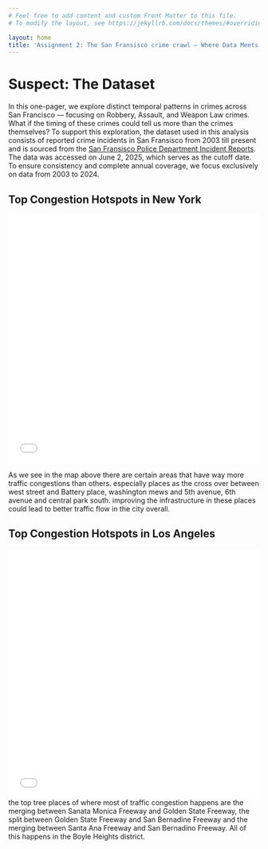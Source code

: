 ```yaml
---
# Feel free to add content and custom Front Matter to this file.
# To modify the layout, see https://jekyllrb.com/docs/themes/#overriding-theme-defaults

layout: home
title: 'Assignment 2: The San Fransisco crime crawl – Where Data Meets Drama!'
---
```


# Suspect: The Dataset
In this one-pager, we explore distinct temporal patterns in crimes across San Francisco — focusing on Robbery, Assault, and Weapon Law crimes. What if the timing of these crimes could tell us more than the crimes themselves?
To support this exploration, the dataset used in this analysis consists of reported crime incidents in San Fransisco from 2003 till present and is sourced from the [San Fransisco Police Department Incident Reports](https://data.sfgov.org/browse?category=Public+Safety&sortBy=relevance&page=1&pageSize=20). The data was accessed on June 2, 2025, which serves as the cutoff date. To ensure consistency and complete annual coverage, we focus exclusively on data from 2003 to 2024.  


## Top Congestion Hotspots in New York

<iframe src="ny_top_10_congestion.html" width="100%" height="500px" style="border:none;"></iframe>


As we see in the map above there are certain areas that have way more traffic congestions than others. especially places as the cross over between west street and Battery place, washington mews and 5th avenue, 6th avenue and central park south. improving the infrastructure in these places could lead to better traffic flow in the city overall.
## Top Congestion Hotspots in Los Angeles

<iframe src="la_top_10_congestion.html" width="100%" height="500px" style="border:none;"></iframe>
the top tree places of where most of traffic congestion happens are the merging between Sanata Monica Freeway and Golden State Freeway, the split between Golden State Freeway and San Bernadine Freeway and the merging between Santa Ana Freeway and San Bernadino Freeway. All of this happens in the Boyle Heights district.
